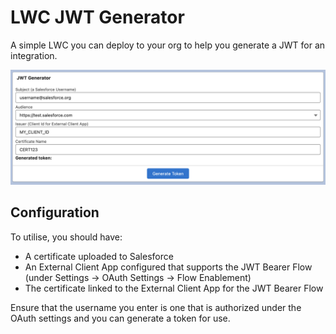 # LWC JWT Generator

A simple LWC you can deploy to your org to help you generate a JWT for an integration.

![Screenshot the component deployed](/images/Screenshot.png)

## Configuration

To utilise, you should have:
- A certificate uploaded to Salesforce 
- An External Client App configured that supports the JWT Bearer Flow (under Settings -> OAuth Settings -> Flow Enablement)
- The certificate linked to the External Client App for the JWT Bearer Flow

Ensure that the username you enter is one that is authorized under the OAuth settings and you can generate a token for use.